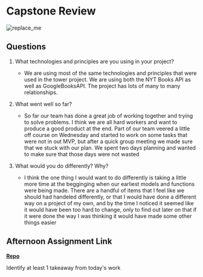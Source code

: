 # Capstone Review

![replace_me](https://codeworks.blob.core.windows.net/public/assets/img/illustrations/placeholder.svg)

## Questions

1. What technologies and principles are you using in your project?
    - We are using most of the same technologies and principles that were used in the tower project. We are using both the NYT Books API as well as GoogleBooksAPI. The project has lots of many to many relationships.         

2. What went well so far?
    - So far our team has done a great job of working together and trying to solve problems. I think we are all hard workers and want to produce a good product at the end. Part of our team veered a little off course on Wednesday and started to work on some tasks that were not in out MVP, but after a quick group meeting we made sure that we stuck with our plan. We spent two days planning and wanted to make sure that those days were not wasted   

3. What would you do differently? Why?
    - I think the one thing I would want to do differently is taking a little more time at the begginging when our earliest models and functions were being made. There are a handful of items that I feel like we should had handeled differently, or that I would have done a different way on a project of my own, and by the time I noticed it seemed like it would have been too hard to change, only to find out later on that if it were done the way I was thinking it would have made some other things easier 

## Afternoon Assignment Link

**[Repo](https://github.com/smithtaylord/page-turn-dot-book)**

Identify at least 1 takeaway from today's work
